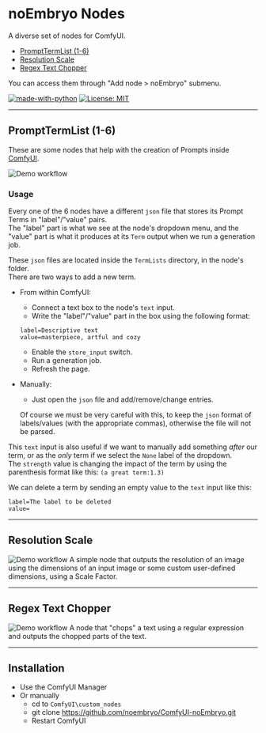 # noEmbryo Nodes
A diverse set of nodes for ComfyUI.  
* [PromptTermList (1-6)](#PromptTermList)
* [Resolution Scale](#ResolutionScale)  
* [Regex Text Chopper](#RegexTextChopper)  

You can access them through "Add node > noEmbryo" submenu.  

[![made-with-python][Python]](https://www.python.org/)
[![License: MIT][MIT]](LICENSE)

---
## <a name="PromptTermList"></a>PromptTermList (1-6)
These are some nodes that help with the creation of Prompts inside [ComfyUI](https://github.com/comfyanonymous/ComfyUI).


![Demo workflow](https://raw.githubusercontent.com/noembryo/ComfyUI-noEmbryo/master/stuff/Screen2.png)

<!-- <p align="center">
  <a href="https://raw.githubusercontent.com/noembryo/ComfyUI-noEmbryo/master/stuff/Screen2.png">
<img src="https://raw.githubusercontent.com/noembryo/ComfyUI-noEmbryo/master/stuff/Screen2.png" height="180"></a>
</p> -->

### Usage
Every one of the 6 nodes have a different `json` file that stores its Prompt Terms in "label"/"value" pairs.  
The "label" part is what we see at the node's dropdown menu, and the "value" part is what it produces at its `Term` output when we run a generation job.  
  
These `json` files are located inside the `TermLists` directory, in the node's folder.  
There are two ways to add a new term.  
* From within ComfyUI:
  * Connect a text box to the node's `text` input.  
  * Write the "label"/"value" part in the box using the following format:  
  ```
  label=Descriptive text
  value=masterpiece, artful and cozy
  ```
  * Enable the `store_input` switch.  
  * Run a generation job.  
  * Refresh the page.  
* Manually:
  * Just open the `json` file and add/remove/change entries. 

  Of course we must be very careful with this, to keep the `json` format of labels/values (with the appropriate commas), otherwise the file will not be parsed.  

This `text` input is also useful if we want to manually add something *after* our term, or as the *only* term if we select the `None` label of the dropdown.  
The `strength` value is changing the impact of the term by using the parenthesis format like this: `(a great term:1.3)`  
  
We can delete a term by sending an empty value to the `text` input like this:
```
label=The label to be deleted
value=
```
---
## <a name="ResolutionScale"></a>Resolution Scale  
![Demo workflow](https://raw.githubusercontent.com/noembryo/ComfyUI-noEmbryo/master/stuff/res_scale1.png)
A simple node that outputs the resolution of an image using the dimensions of an input image or some custom user-defined dimensions, using a Scale Factor.  

---
## <a name="RegexTextChopper"></a>Regex Text Chopper  
![Demo workflow](https://raw.githubusercontent.com/noembryo/ComfyUI-noEmbryo/master/stuff/regex_text.png)
A node that "chops" a text using a regular expression and outputs the chopped parts of the text.  

---
## Installation
* Use the ComfyUI Manager
* Or manually
  * cd to `ComfyUI\custom_nodes`
  * git clone https://github.com/noembryo/ComfyUI-noEmbryo.git
  * Restart ComfyUI  


[Python]:https://img.shields.io/badge/Made%20with-Python-1f425f.svg
[MIT]:https://img.shields.io/badge/License-MIT-green.svg
